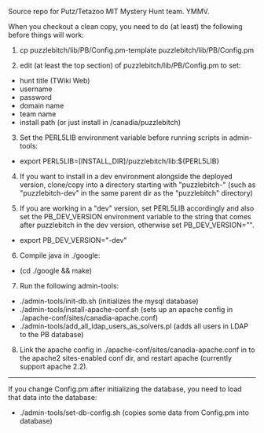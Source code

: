 Source repo for Putz/Tetazoo MIT Mystery Hunt team. YMMV.

When you checkout a clean copy, you need to do (at least) the following
before things will work:

1. cp puzzlebitch/lib/PB/Config.pm-template puzzlebitch/lib/PB/Config.pm

2. edit (at least the top section) of puzzlebitch/lib/PB/Config.pm to set:
 * hunt title (TWiki Web)
 * username
 * password
 * domain name
 * team name
 * install path (or just install in /canadia/puzzlebitch)

3. Set the PERL5LIB environment variable before running scripts in admin-tools:
 * export PERL5LIB=[INSTALL_DIR]/puzzlebitch/lib:${PERL5LIB}

4. If you want to install in a dev environment alongside the deployed version, 
   clone/copy into a directory starting with "puzzlebitch-" (such as 
   "puzzlebitch-dev" in the same parent dir as the "puzzlebitch" directory)

5. If you are working in a "dev" version, set PERL5LIB accordingly and also 
   set the PB_DEV_VERSION environment variable to the string that comes after 
   puzzlebitch in the dev version, otherwise set PB_DEV_VERSION="".
 * export PB_DEV_VERSION="-dev"

6. Compile java in ./google:
 * (cd ./google && make)

7. Run the following admin-tools:
 * ./admin-tools/init-db.sh  (initializes the mysql database)
 * ./admin-tools/install-apache-conf.sh (sets up an apache config in ./apache-conf/sites/canadia-apache.conf)
 * ./admin-tools/add_all_ldap_users_as_solvers.pl (adds all users in LDAP to the PB database)

8. Link the apache config in ./apache-conf/sites/canadia-apache.conf in to the apache2 sites-enabled conf dir, 
   and restart apache (currently support apache 2.2).

---

If you change Config.pm after initializing the database, you need to load that data into the database:
 * ./admin-tools/set-db-config.sh (copies some data from Config.pm into database)
